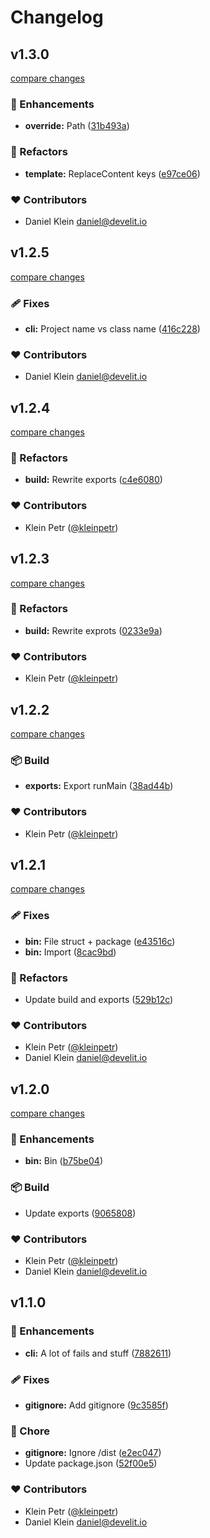 # Changelog


## v1.3.0

[compare changes](https://github.com/develit-io/cli/compare/v1.2.5...v1.3.0)

### 🚀 Enhancements

- **override:** Path ([31b493a](https://github.com/develit-io/cli/commit/31b493a))

### 💅 Refactors

- **template:** ReplaceContent keys ([e97ce06](https://github.com/develit-io/cli/commit/e97ce06))

### ❤️ Contributors

- Daniel Klein <daniel@develit.io>

## v1.2.5

[compare changes](https://github.com/develit-io/cli/compare/v1.2.4...v1.2.5)

### 🩹 Fixes

- **cli:** Project name vs class name ([416c228](https://github.com/develit-io/cli/commit/416c228))

### ❤️ Contributors

- Daniel Klein <daniel@develit.io>

## v1.2.4

[compare changes](https://github.com/develit-io/cli/compare/v1.2.3...v1.2.4)

### 💅 Refactors

- **build:** Rewrite exports ([c4e6080](https://github.com/develit-io/cli/commit/c4e6080))

### ❤️ Contributors

- Klein Petr ([@kleinpetr](http://github.com/kleinpetr))

## v1.2.3

[compare changes](https://github.com/develit-io/cli/compare/v1.2.2...v1.2.3)

### 💅 Refactors

- **build:** Rewrite exprots ([0233e9a](https://github.com/develit-io/cli/commit/0233e9a))

### ❤️ Contributors

- Klein Petr ([@kleinpetr](http://github.com/kleinpetr))

## v1.2.2

[compare changes](https://github.com/develit-io/cli/compare/v1.2.1...v1.2.2)

### 📦 Build

- **exports:** Export runMain ([38ad44b](https://github.com/develit-io/cli/commit/38ad44b))

### ❤️ Contributors

- Klein Petr ([@kleinpetr](http://github.com/kleinpetr))

## v1.2.1

[compare changes](https://github.com/develit-io/cli/compare/v1.2.0...v1.2.1)

### 🩹 Fixes

- **bin:** File struct + package ([e43516c](https://github.com/develit-io/cli/commit/e43516c))
- **bin:** Import ([8cac9bd](https://github.com/develit-io/cli/commit/8cac9bd))

### 💅 Refactors

- Update build and exports ([529b12c](https://github.com/develit-io/cli/commit/529b12c))

### ❤️ Contributors

- Klein Petr ([@kleinpetr](http://github.com/kleinpetr))
- Daniel Klein <daniel@develit.io>

## v1.2.0

[compare changes](https://github.com/develit-io/cli/compare/v1.1.0...v1.2.0)

### 🚀 Enhancements

- **bin:** Bin ([b75be04](https://github.com/develit-io/cli/commit/b75be04))

### 📦 Build

- Update exports ([9065808](https://github.com/develit-io/cli/commit/9065808))

### ❤️ Contributors

- Klein Petr ([@kleinpetr](http://github.com/kleinpetr))
- Daniel Klein <daniel@develit.io>

## v1.1.0


### 🚀 Enhancements

- **cli:** A lot of fails and stuff ([7882611](https://github.com/develit-io/cli/commit/7882611))

### 🩹 Fixes

- **gitignore:** Add gitignore ([9c3585f](https://github.com/develit-io/cli/commit/9c3585f))

### 🏡 Chore

- **gitignore:** Ignore /dist ([e2ec047](https://github.com/develit-io/cli/commit/e2ec047))
- Update package.json ([52f00e5](https://github.com/develit-io/cli/commit/52f00e5))

### ❤️ Contributors

- Klein Petr ([@kleinpetr](http://github.com/kleinpetr))
- Daniel Klein <daniel@develit.io>

